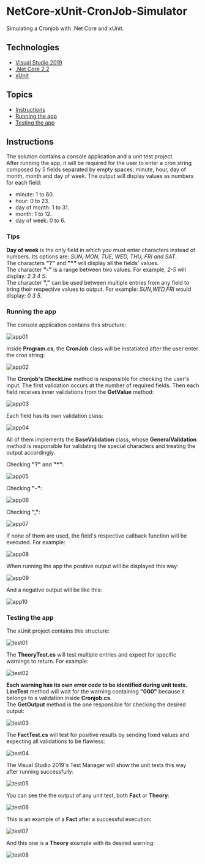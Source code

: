 # NetCore-xUnit-CronJob-Simulator

Simulating a Cronjob with .Net Core and xUnit.

## Technologies

- [Visual Studio 2019](https://visualstudio.microsoft.com/pt-br/vs/?rr=https%3A%2F%2Fwww.google.com%2F)
- [.Net Core 2.2](https://dotnet.microsoft.com/download/dotnet-core/2.2)
- [xUnit](https://xunit.net/)

## Topics

- [Instructions](#instructions)
- [Running the app](#running-the-app)
- [Testing the app](#testing-the-app)

## Instructions

The solution contains a console application and a unit test project.  
After running the app, it will be required for the user to enter a cron string composed by 5 fields separated by empty spaces: minute, hour, day of month, month and day of week. The output will display values as numbers for each field:

- minute: 1 to 60.
- hour: 0 to 23.
- day of month: 1 to 31.
- month: 1 to 12.
- day of week: 0 to 6.

### Tips

**Day of week** is the only field in which you must enter characters instead of numbers. Its options are: _SUN, MON, TUE, WED, THU, FRI and SAT_.  
The characters **"?"** and **"\*"** will display all the fields' values.  
The character **"-"** is a range between two values. For example, _2-5_ will display: _2 3 4 5_.  
The character **","** can be used between multiple entries from any field to bring their respective values to output. For example: _SUN,WED,FRI_ would display: _0 3 5_.

### Running the app

The console application contains this structure:

![app01](/docs/app01.JPG)

Inside **Program.cs**, the **CronJob** class will be instatiated after the user enter the cron string:

![app02](/docs/app02.JPG)

The **Cronjob's CheckLine** method is responsible for checking the user's input. The first validation occurs at the number of required fields. Then each field receives inner validations from the **GetValue** method:

![app03](/docs/app03.JPG)

Each field has its own validation class:

![app04](/docs/app04.JPG)

All of them implements the **BaseValidation** class, whose **GeneralValidation** method is responsible for validating the special characters and treating the output accordingly.

Checking **"?"** and **"\*"**:

![app05](/docs/app05.JPG)

Checking **"-"**:

![app06](/docs/app06.JPG)

Checking **","**:

![app07](/docs/app07.JPG)

If none of them are used, the field's respective callback function will be executed. For example:

![app08](/docs/app08.JPG)

When running the app the positive output will be displayed this way:

![app09](/docs/app09.JPG)

And a negative output will be like this:

![app10](/docs/app10.JPG)

### Testing the app

The xUnit project contains this structure:

![test01](/docs/test01.JPG)

The **TheoryTest.cs** will test multiple entries and expect for specific warnings to return. For example:

![test02](/docs/test02.JPG)

**Each warning has its own error code to be identified during unit tests.**  
**LineTest** method will wait for the warning containing **"000"** because it belongs to a validation inside **Cronjob.cs**.  
The **GetOutput** method is the one responsible for checking the desired output:

![test03](/docs/test03.JPG)

The **FactTest.cs** will test for positive results by sending fixed values and expecting all validations to be flawless:

![test04](/docs/test04.JPG)

The Visual Studio 2019's Test Manager will show the unit tests this way after running successfully:

![test05](/docs/test05.JPG)

You can see the the output of any unit test, both **Fact** or **Theory**:

![test06](/docs/test06.JPG)

This is an example of a **Fact** after a successful execution:

![test07](/docs/test07.JPG)

And this one is a **Theory** example with its desired warning:

![test08](/docs/test08.JPG)
